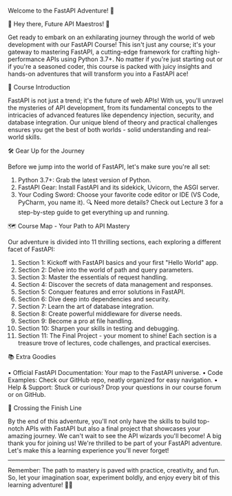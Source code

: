 Welcome to the FastAPI Adventure! 🚀

🌟 Hey there, Future API Maestros! 🌟

Get ready to embark on an exhilarating journey through the world of web development with our FastAPI Course! This isn't just any course; it's your gateway to mastering FastAPI, a cutting-edge framework for crafting high-performance APIs using Python 3.7+. No matter if you're just starting out or if you're a seasoned coder, this course is packed with juicy insights and hands-on adventures that will transform you into a FastAPI ace!

🚩 Course Introduction

FastAPI is not just a trend; it's the future of web APIs! With us, you'll unravel the mysteries of API development, from its fundamental concepts to the intricacies of advanced features like dependency injection, security, and database integration. Our unique blend of theory and practical challenges ensures you get the best of both worlds - solid understanding and real-world skills.

🛠️ Gear Up for the Journey

Before we jump into the world of FastAPI, let's make sure you're all set:
1.	Python 3.7+: Grab the latest version of Python.
2.	FastAPI Gear: Install FastAPI and its sidekick, Uvicorn, the ASGI server.
3.	Your Coding Sword: Choose your favorite code editor or IDE (VS Code, PyCharm, you name it).
🔍 Need more details? Check out Lecture 3 for a step-by-step guide to get everything up and running.

🗺️ Course Map - Your Path to API Mastery

Our adventure is divided into 11 thrilling sections, each exploring a different facet of FastAPI:
1.	Section 1: Kickoff with FastAPI basics and your first "Hello World" app.
2.	Section 2: Delve into the world of path and query parameters.
3.	Section 3: Master the essentials of request handling.
4.	Section 4: Discover the secrets of data management and responses.
5.	Section 5: Conquer features and error solutions in FastAPI.
6.	Section 6: Dive deep into dependencies and security.
7.	Section 7: Learn the art of database integration.
8.	Section 8: Create powerful middleware for diverse needs.
9.	Section 9: Become a pro at file handling.
10.	Section 10: Sharpen your skills in testing and debugging.
11.	Section 11: The Final Project - your moment to shine!
Each section is a treasure trove of lectures, code challenges, and practical exercises.

📚 Extra Goodies

•	Official FastAPI Documentation: Your map to the FastAPI universe.
•	Code Examples: Check our GitHub repo, neatly organized for easy navigation.
•	Help & Support: Stuck or curious? Drop your questions in our course forum or on GitHub.

🏁 Crossing the Finish Line

By the end of this adventure, you'll not only have the skills to build top-notch APIs with FastAPI but also a final project that showcases your amazing journey. We can't wait to see the API wizards you'll become!
A big thank you for joining us! We're thrilled to be part of your FastAPI adventure. Let's make this a learning experience you'll never forget!
___________________________________
Remember: The path to mastery is paved with practice, creativity, and fun. So, let your imagination soar, experiment boldly, and enjoy every bit of this learning adventure! 🌈✨